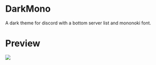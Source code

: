 # DarkMono
A dark theme for discord with a bottom server list and mononoki font.

# Preview
<img src="https://i.imgur.com/3sGjP81.png"/>


